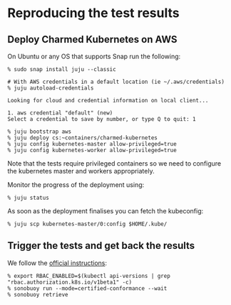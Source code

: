 # Reproducing the test results

## Deploy Charmed Kubernetes on AWS

On Ubuntu or any OS that supports Snap run the following:

```console
% sudo snap install juju --classic

# With AWS credentials in a default location (ie ~/.aws/credentials)
% juju autoload-credentials

Looking for cloud and credential information on local client...

1. aws credential "default" (new)
Select a credential to save by number, or type Q to quit: 1

% juju bootstrap aws
% juju deploy cs:~containers/charmed-kubernetes
% juju config kubernetes-master allow-privileged=true
% juju config kubernetes-worker allow-privileged=true
```

Note that the tests require privileged containers so we need to configure the
kubernetes master and workers appropriately.

Monitor the progress of the deployment using:

```console
% juju status
```

As soon as the deployment finalises you can fetch the kubeconfig:

```console
% juju scp kubernetes-master/0:config $HOME/.kube/
```

## Trigger the tests and get back the results

We follow the [official instructions](https://github.com/cncf/k8s-conformance/blob/master/instructions.md):

```console
% export RBAC_ENABLED=$(kubectl api-versions | grep "rbac.authorization.k8s.io/v1beta1" -c)
% sonobuoy run --mode=certified-conformance --wait
% sonobuoy retrieve
```
